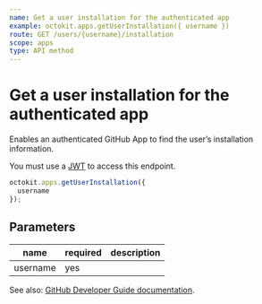 ```yaml
---
name: Get a user installation for the authenticated app
example: octokit.apps.getUserInstallation({ username })
route: GET /users/{username}/installation
scope: apps
type: API method
---
```


# Get a user installation for the authenticated app

Enables an authenticated GitHub App to find the user’s installation information.

You must use a [JWT](https://docs.github.com/apps/building-github-apps/authenticating-with-github-apps/#authenticating-as-a-github-app) to access this endpoint.

```js
octokit.apps.getUserInstallation({
  username
});
```

## Parameters

<table>
  <thead>
    <tr>
      <th>name</th>
      <th>required</th>
      <th>description</th>
    </tr>
  </thead>
  <tbody>
    <tr><td>username</td><td>yes</td><td>

</td></tr>
  </tbody>
</table>

See also: [GitHub Developer Guide documentation](https://docs.github.com/v3/apps/#get-a-user-installation-for-the-authenticated-app).
